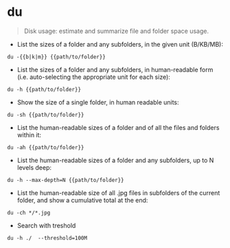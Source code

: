 # du

> Disk usage: estimate and summarize file and folder space usage.

- List the sizes of a folder and any subfolders, in the given unit (B/KB/MB):

`du -{{b|k|m}} {{path/to/folder}}`

- List the sizes of a folder and any subfolders, in human-readable form (i.e. auto-selecting the appropriate unit for each size):

`du -h {{path/to/folder}}`

- Show the size of a single folder, in human readable units:

`du -sh {{path/to/folder}}`

- List the human-readable sizes of a folder and of all the files and folders within it:

`du -ah {{path/to/folder}}`

- List the human-readable sizes of a folder and any subfolders, up to N levels deep:

`du -h --max-depth=N {{path/to/folder}}`

- List the human-readable size of all .jpg files in subfolders of the current folder, and show a cumulative total at the end:

`du -ch */*.jpg`

- Search with treshold

`du -h ./  --threshold=100M`

